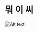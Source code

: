 # 뭐 이 씨
![Alt text](https://encrypted-tbn0.gstatic.com/images?q=tbn:ANd9GcSOsEfjzSJbl7nqWxBkTxQqOkdhMtPUATkOe06arLx1OA&s)
